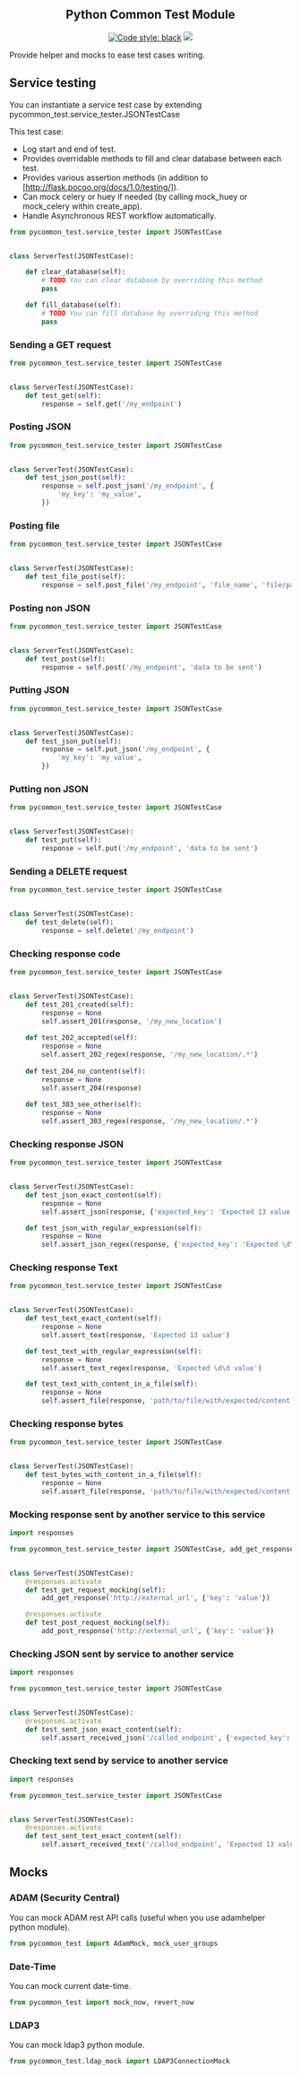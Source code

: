 <h2 align="center">Python Common Test Module</h2>

<p align="center">
<a href="https://github.com/ambv/black"><img alt="Code style: black" src="https://img.shields.io/badge/code%20style-black-000000.svg"></a>
<a href='https://pse.tools.digital.engie.com/drm-all.gem/job/team/view/Python%20modules/job/pycommon_test/job/master/'><img src='https://pse.tools.digital.engie.com/drm-all.gem/buildStatus/icon?job=team/pycommon_test/master'></a>
</p>

Provide helper and mocks to ease test cases writing.

## Service testing ##

You can instantiate a service test case by extending pycommon_test.service_tester.JSONTestCase

This test case:
 * Log start and end of test.
 * Provides overridable methods to fill and clear database between each test.
 * Provides various assertion methods (in addition to [http://flask.pocoo.org/docs/1.0/testing/]).
 * Can mock celery or huey if needed (by calling mock_huey or mock_celery within create_app).
 * Handle Asynchronous REST workflow automatically.

```python
from pycommon_test.service_tester import JSONTestCase


class ServerTest(JSONTestCase):

    def clear_database(self):
        # TODO You can clear database by overriding this method
        pass

    def fill_database(self):
        # TODO You can fill database by overriding this method
        pass
```

### Sending a GET request ###

```python
from pycommon_test.service_tester import JSONTestCase


class ServerTest(JSONTestCase):
    def test_get(self):
        response = self.get('/my_endpoint')
```

### Posting JSON ###

```python
from pycommon_test.service_tester import JSONTestCase


class ServerTest(JSONTestCase):
    def test_json_post(self):
        response = self.post_json('/my_endpoint', {
            'my_key': 'my_value',
        })
```

### Posting file ###

```python
from pycommon_test.service_tester import JSONTestCase


class ServerTest(JSONTestCase):
    def test_file_post(self):
        response = self.post_file('/my_endpoint', 'file_name', 'file/path')
```

### Posting non JSON ###

```python
from pycommon_test.service_tester import JSONTestCase


class ServerTest(JSONTestCase):
    def test_post(self):
        response = self.post('/my_endpoint', 'data to be sent')
```

### Putting JSON ###

```python
from pycommon_test.service_tester import JSONTestCase


class ServerTest(JSONTestCase):
    def test_json_put(self):
        response = self.put_json('/my_endpoint', {
            'my_key': 'my_value',
        })
```

### Putting non JSON ###

```python
from pycommon_test.service_tester import JSONTestCase


class ServerTest(JSONTestCase):
    def test_put(self):
        response = self.put('/my_endpoint', 'data to be sent')
```

### Sending a DELETE request ###

```python
from pycommon_test.service_tester import JSONTestCase


class ServerTest(JSONTestCase):
    def test_delete(self):
        response = self.delete('/my_endpoint')
```

### Checking response code ###

```python
from pycommon_test.service_tester import JSONTestCase


class ServerTest(JSONTestCase):
    def test_201_created(self):
        response = None
        self.assert_201(response, '/my_new_location')
    
    def test_202_accepted(self):
        response = None
        self.assert_202_regex(response, '/my_new_location/.*')
    
    def test_204_no_content(self):
        response = None
        self.assert_204(response)
    
    def test_303_see_other(self):
        response = None
        self.assert_303_regex(response, '/my_new_location/.*')
```

### Checking response JSON ###

```python
from pycommon_test.service_tester import JSONTestCase


class ServerTest(JSONTestCase):
    def test_json_exact_content(self):
        response = None
        self.assert_json(response, {'expected_key': 'Expected 13 value'})

    def test_json_with_regular_expression(self):
        response = None
        self.assert_json_regex(response, {'expected_key': 'Expected \d\d value'})
```

### Checking response Text ###

```python
from pycommon_test.service_tester import JSONTestCase


class ServerTest(JSONTestCase):
    def test_text_exact_content(self):
        response = None
        self.assert_text(response, 'Expected 13 value')

    def test_text_with_regular_expression(self):
        response = None
        self.assert_text_regex(response, 'Expected \d\d value')

    def test_text_with_content_in_a_file(self):
        response = None
        self.assert_file(response, 'path/to/file/with/expected/content')
```

### Checking response bytes ###

```python
from pycommon_test.service_tester import JSONTestCase


class ServerTest(JSONTestCase):
    def test_bytes_with_content_in_a_file(self):
        response = None
        self.assert_file(response, 'path/to/file/with/expected/content')
```

### Mocking response sent by another service to this service ###

```python
import responses

from pycommon_test.service_tester import JSONTestCase, add_get_response, add_post_response


class ServerTest(JSONTestCase):
    @responses.activate
    def test_get_request_mocking(self):
        add_get_response('http://external_url', {'key': 'value'})

    @responses.activate
    def test_post_request_mocking(self):
        add_post_response('http://external_url', {'key': 'value'})
```

### Checking JSON sent by service to another service ###

```python
import responses

from pycommon_test.service_tester import JSONTestCase


class ServerTest(JSONTestCase):
    @responses.activate
    def test_sent_json_exact_content(self):
        self.assert_received_json('/called_endpoint', {'expected_key': 'Expected 13 value'})
```

### Checking text send by service to another service ###

```python
import responses

from pycommon_test.service_tester import JSONTestCase


class ServerTest(JSONTestCase):
    @responses.activate
    def test_sent_text_exact_content(self):
        self.assert_received_text('/called_endpoint', 'Expected 13 value')
```

## Mocks ##

### ADAM (Security Central) ###

You can mock ADAM rest API calls (useful when you use adamhelper python module).

```python
from pycommon_test import AdamMock, mock_user_groups
```

### Date-Time ###

You can mock current date-time.

```python
from pycommon_test import mock_now, revert_now
```

### LDAP3 ###

You can mock ldap3 python module.

```python
from pycommon_test.ldap_mock import LDAP3ConnectionMock
```
